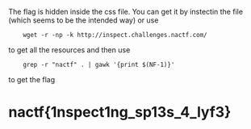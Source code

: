 The flag is hidden inside the css file. You can get it by instectin the file (which seems to be the intended way) or use

```
	wget -r -np -k http://inspect.challenges.nactf.com/

```

to get all the resources and then use

```
	grep -r "nactf" . | gawk '{print $(NF-1)}'

```

to get the flag

# nactf{1nspect1ng_sp13s_4_lyf3}

